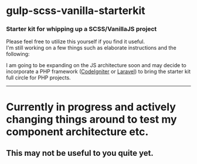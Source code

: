 # gulp-scss-vanilla-starterkit
### Starter kit for whipping up a SCSS/VanillaJS project

Please feel free to utilize this yourself if you find it useful.  
I'm still working on a few things such as elaborate instructions and the following:

I am going to be expanding on the JS architecture soon and may decide to incorporate a PHP framework ([CodeIgniter](https://www.codeigniter.com/) or [Laravel](https://laravel.com/)) to bring the starter kit full circle for PHP projects.

***

# Currently in progress and actively changing things around to test my component architecture etc.
## This may not be useful to you quite yet.
